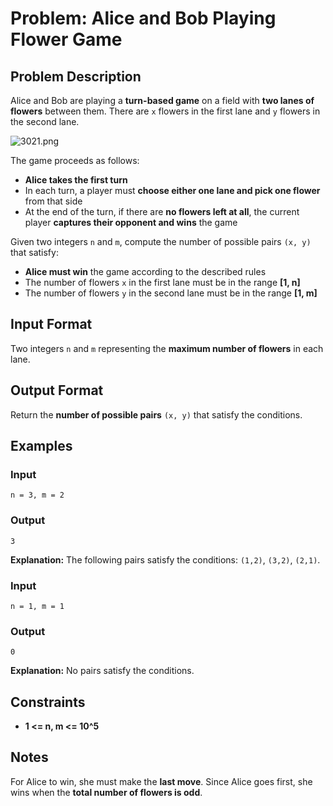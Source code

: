 
# Problem: Alice and Bob Playing Flower Game

## Problem Description
Alice and Bob are playing a **turn-based game** on a field with **two lanes of flowers** between them. There are `x` flowers in the first lane and `y` flowers in the second lane.

![3021.png](https://assets.leetcode.com/uploads/2025/08/27/3021.png)

The game proceeds as follows:
- **Alice takes the first turn**
- In each turn, a player must **choose either one lane and pick one flower** from that side
- At the end of the turn, if there are **no flowers left at all**, the current player **captures their opponent and wins** the game

Given two integers `n` and `m`, compute the number of possible pairs `(x, y)` that satisfy:
- **Alice must win** the game according to the described rules
- The number of flowers `x` in the first lane must be in the range **[1, n]**
- The number of flowers `y` in the second lane must be in the range **[1, m]**

## Input Format
Two integers `n` and `m` representing the **maximum number of flowers** in each lane.

## Output Format
Return the **number of possible pairs** `(x, y)` that satisfy the conditions.

## Examples

### Input
`n = 3, m = 2`<br/>

### Output
`3`<br/>

**Explanation:** The following pairs satisfy the conditions: `(1,2)`, `(3,2)`, `(2,1)`.

### Input
`n = 1, m = 1`<br/>

### Output
`0`<br/>

**Explanation:** No pairs satisfy the conditions.

## Constraints
- **1 <= n, m <= 10^5**

## Notes
For Alice to win, she must make the **last move**. Since Alice goes first, she wins when the **total number of flowers is odd**.

